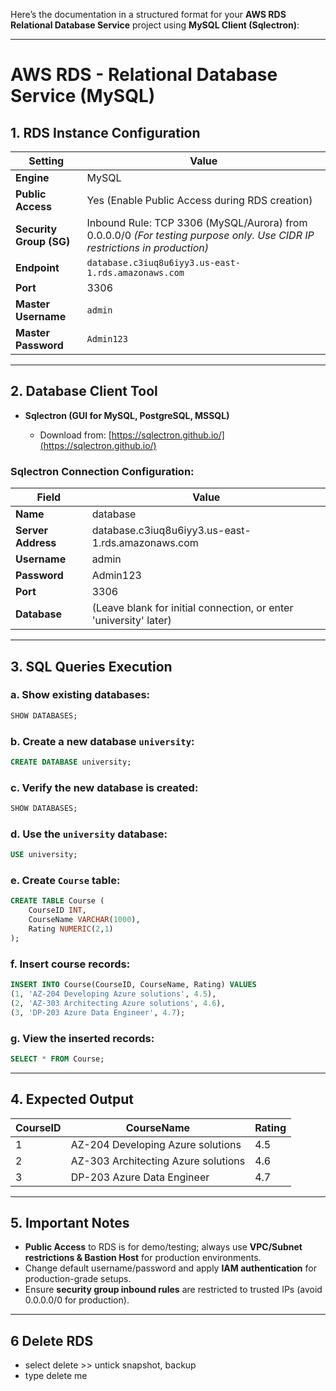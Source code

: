 Here’s the documentation in a structured format for your **AWS RDS Relational Database Service** project using **MySQL Client (Sqlectron)**:

---

# AWS RDS - Relational Database Service (MySQL)

## 1. **RDS Instance Configuration**

| Setting                 | Value                                                                                                                     |
| ----------------------- | ------------------------------------------------------------------------------------------------------------------------- |
| **Engine**              | MySQL                                                                                                                     |
| **Public Access**       | Yes (Enable Public Access during RDS creation)                                                                            |
| **Security Group (SG)** | Inbound Rule: TCP 3306 (MySQL/Aurora) from 0.0.0.0/0 *(For testing purpose only. Use CIDR IP restrictions in production)* |
| **Endpoint**            | `database.c3iuq8u6iyy3.us-east-1.rds.amazonaws.com`                                                                       |
| **Port**                | 3306                                                                                                                      |
| **Master Username**     | `admin`                                                                                                                   |
| **Master Password**     | `Admin123`                                                                                                                |

---

## 2. **Database Client Tool**

* **Sqlectron (GUI for MySQL, PostgreSQL, MSSQL)**

  * Download from: [https://sqlectron.github.io/](https://sqlectron.github.io/)

### Sqlectron Connection Configuration:

| Field              | Value                                                             |
| ------------------ | ----------------------------------------------------------------- |
| **Name**           | database                                                          |
| **Server Address** | database.c3iuq8u6iyy3.us-east-1.rds.amazonaws.com                 |
| **Username**       | admin                                                             |
| **Password**       | Admin123                                                          |
| **Port**           | 3306                                                              |
| **Database**       | (Leave blank for initial connection, or enter 'university' later) |

---

## 3. **SQL Queries Execution**

### a. Show existing databases:

```sql
SHOW DATABASES;
```

### b. Create a new database `university`:

```sql
CREATE DATABASE university;
```

### c. Verify the new database is created:

```sql
SHOW DATABASES;
```

### d. Use the `university` database:

```sql
USE university;
```

### e. Create `Course` table:

```sql
CREATE TABLE Course (
    CourseID INT,
    CourseName VARCHAR(1000),
    Rating NUMERIC(2,1)
);
```

### f. Insert course records:

```sql
INSERT INTO Course(CourseID, CourseName, Rating) VALUES
(1, 'AZ-204 Developing Azure solutions', 4.5),
(2, 'AZ-303 Architecting Azure solutions', 4.6),
(3, 'DP-203 Azure Data Engineer', 4.7);
```

### g. View the inserted records:

```sql
SELECT * FROM Course;
```

---

## 4. **Expected Output**

| CourseID | CourseName                          | Rating |
| -------- | ----------------------------------- | ------ |
| 1        | AZ-204 Developing Azure solutions   | 4.5    |
| 2        | AZ-303 Architecting Azure solutions | 4.6    |
| 3        | DP-203 Azure Data Engineer          | 4.7    |

---

## 5. **Important Notes**

* **Public Access** to RDS is for demo/testing; always use **VPC/Subnet restrictions & Bastion Host** for production environments.
* Change default username/password and apply **IAM authentication** for production-grade setups.
* Ensure **security group inbound rules** are restricted to trusted IPs (avoid 0.0.0.0/0 for production).

---

## 6 Delete RDS
- select delete >> untick snapshot, backup
- type delete me 
